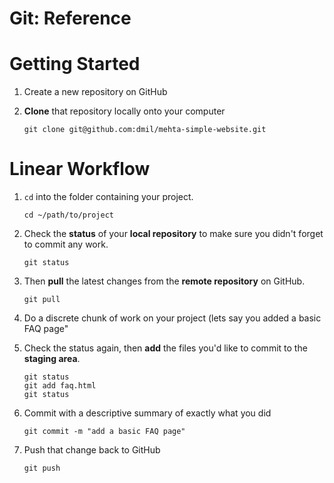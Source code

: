 # Git: Reference

# Getting Started

1. Create a new repository on GitHub
2. **Clone** that repository locally onto your computer

	```
	git clone git@github.com:dmil/mehta-simple-website.git
	```

# Linear Workflow


1. `cd` into the folder containing your project.

	```
	cd ~/path/to/project
	```
2. Check the **status** of your **local repository** to make sure you didn't forget to commit any work.

	```
	git status
	```

3. Then **pull** the latest changes from the **remote repository** on GitHub.

	```
	git pull
	```

4. Do a discrete chunk of work on your project (lets say you added a basic FAQ page"

5. Check the status again, then **add** the files you'd like to commit to the **staging area**.

	```
	git status
	git add faq.html
	git status
	```
6. Commit with a descriptive summary of exactly what you did

	```
	git commit -m "add a basic FAQ page"
	```

7. Push that change back to GitHub

	```
	git push
	```
